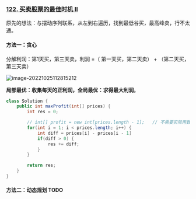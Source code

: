 ### [122. 买卖股票的最佳时机 II](https://leetcode.cn/problems/best-time-to-buy-and-sell-stock-ii/)

原先的想法：与摆动序列联系，从左到右遍历，找到最低谷买，最高峰卖，行不太通。



#### 方法一：贪心

分解利润：第1天买，第三天卖，利润 =（ 第一天买，第二天卖） + （第二天买，第三天卖）

![image-20221025112815212](https://cdn.jsdelivr.net/gh/iamk123/typora@main/uPic/2022/10/25/11281516666684951666668495367MyVRrM-image-20221025112815212.png)

**局部最优：收集每天的正利润，全局最优：求得最大利润**。

```java
class Solution {
    public int maxProfit(int[] prices) {
        int res = 0;

        // int[] profit = new int[prices.length - 1];   // 不需要实际用数组记录
        for(int i = 1; i < prices.length; i++) {
            int diff = prices[i] - prices[i - 1]
            if(diff > 0) {
                res += diff;
            }
        }

        return res;
    }
}
```



#### 方法二：动态规划 TODO